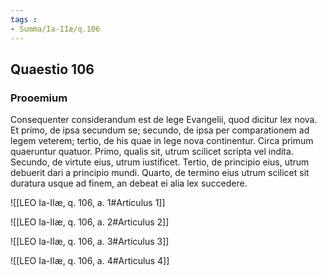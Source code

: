 ```yaml
---
tags : 
- Summa/Ia-IIæ/q.106
---
```


## Quaestio 106

### Prooemium

Consequenter considerandum est de lege Evangelii, quod dicitur lex nova. Et primo, de ipsa secundum se; secundo, de ipsa per comparationem ad legem veterem; tertio, de his quae in lege nova continentur. Circa primum quaeruntur quatuor. Primo, qualis sit, utrum scilicet scripta vel indita. Secundo, de virtute eius, utrum iustificet. Tertio, de principio eius, utrum debuerit dari a principio mundi. Quarto, de termino eius utrum scilicet sit duratura usque ad finem, an debeat ei alia lex succedere.

![[LEO Ia-IIæ, q. 106, a. 1#Articulus 1]]

![[LEO Ia-IIæ, q. 106, a. 2#Articulus 2]]

![[LEO Ia-IIæ, q. 106, a. 3#Articulus 3]]

![[LEO Ia-IIæ, q. 106, a. 4#Articulus 4]]

